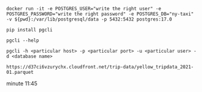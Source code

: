 ```docker run -it -e POSTGRES_USER="write the right user" -e POSTGRES_PASSWORD="write the right password" -e POSTGRES_DB="ny-taxi" -v ${pwd}:/var/lib/postgresql/data -p 5432:5432 postgres:17.0```

```pip install pgcli```

```pgcli --help```

```pgcli -h <particular host> -p <particular port> -u <particular user> -d <database name>```

```https://d37ci6vzurychx.cloudfront.net/trip-data/yellow_tripdata_2021-01.parquet```

minute 11:45